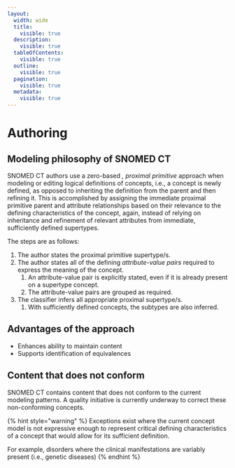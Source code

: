 ```yaml
---
layout:
  width: wide
  title:
    visible: true
  description:
    visible: true
  tableOfContents:
    visible: true
  outline:
    visible: true
  pagination:
    visible: true
  metadata:
    visible: true
---
```


# Authoring

## Modeling philosophy of SNOMED CT

SNOMED CT authors use a zero-based _, proximal primitive_ approach when modeling or editing logical definitions of concepts, i.e., a concept is newly defined, as opposed to inheriting the definition from the parent and then refining it. This is accomplished by assigning the immediate proximal primitive parent and attribute relationships based on their relevance to the defining characteristics of the concept, again, instead of relying on inheritance and refinement of relevant attributes from immediate, sufficiently defined supertypes.

The steps are as follows:

1. The author states the proximal primitive supertype/s.
2. The author states all of the defining _attribute-value pairs_ required to express the meaning of the concept.
   1. An attribute-value pair is explicitly stated, even if it is already present on a supertype concept.
   2. The attribute-value pairs are grouped as required.
3. The classifier infers all appropriate proximal supertype/s.
   1. With sufficiently defined concepts, the subtypes are also inferred.

## Advantages of the approach

* Enhances ability to maintain content
* Supports identification of equivalences

## Content that does not conform

SNOMED CT contains content that does not conform to the current modeling patterns. A quality initiative is currently underway to correct these non-conforming concepts.

{% hint style="warning" %}
Exceptions exist where the current concept model is not expressive enough to represent critical defining characteristics of a concept that would allow for its sufficient definition.

For example, disorders where the clinical manifestations are variably present (i.e., genetic diseases)
{% endhint %}
